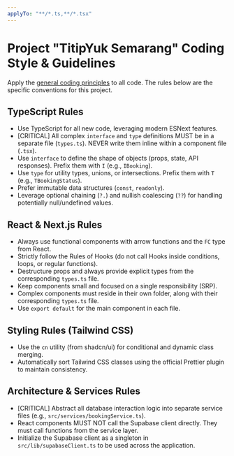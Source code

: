 ```yaml
---
applyTo: "**/*.ts,**/*.tsx"
---
```

# Project "TitipYuk Semarang" Coding Style & Guidelines

Apply the [general coding principles](./general-coding.instructions.md) to all code. The rules below are the specific conventions for this project.

## TypeScript Rules
- Use TypeScript for all new code, leveraging modern ESNext features.
- [CRITICAL] All complex `interface` and `type` definitions MUST be in a separate file (`types.ts`). NEVER write them inline within a component file (`.tsx`).
- Use `interface` to define the shape of objects (props, state, API responses). Prefix them with `I` (e.g., `IBooking`).
- Use `type` for utility types, unions, or intersections. Prefix them with `T` (e.g., `TBookingStatus`).
- Prefer immutable data structures (`const`, `readonly`).
- Leverage optional chaining (`?.`) and nullish coalescing (`??`) for handling potentially null/undefined values.

## React & Next.js Rules
- Always use functional components with arrow functions and the `FC` type from React.
- Strictly follow the Rules of Hooks (do not call Hooks inside conditions, loops, or regular functions).
- Destructure props and always provide explicit types from the corresponding `types.ts` file.
- Keep components small and focused on a single responsibility (SRP).
- Complex components must reside in their own folder, along with their corresponding `types.ts` file.
- Use `export default` for the main component in each file.

## Styling Rules (Tailwind CSS)
- Use the `cn` utility (from shadcn/ui) for conditional and dynamic class merging.
- Automatically sort Tailwind CSS classes using the official Prettier plugin to maintain consistency.

## Architecture & Services Rules
- [CRITICAL] Abstract all database interaction logic into separate service files (e.g., `src/services/bookingService.ts`).
- React components MUST NOT call the Supabase client directly. They must call functions from the service layer.
- Initialize the Supabase client as a singleton in `src/lib/supabaseClient.ts` to be used across the application.